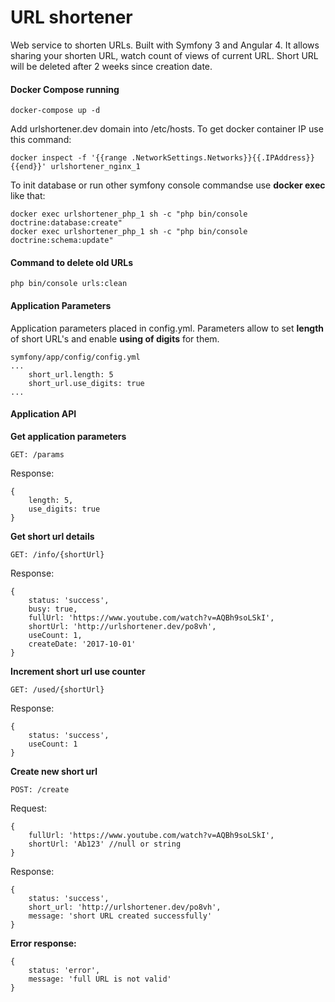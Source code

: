 # URL shortener

Web service to shorten URLs. Built with Symfony 3 and Angular 4. It allows sharing your shorten URL, watch count of views of current URL. Short URL will be deleted after 2 weeks since creation date.

#### Docker Compose running
```
docker-compose up -d
```

Add urlshortener.dev domain into /etc/hosts. To get docker container IP use this command:

```
docker inspect -f '{{range .NetworkSettings.Networks}}{{.IPAddress}}{{end}}' urlshortener_nginx_1
```

To init database or run other symfony console commandse use **docker exec** like that:
```
docker exec urlshortener_php_1 sh -c "php bin/console doctrine:database:create"
docker exec urlshortener_php_1 sh -c "php bin/console doctrine:schema:update"
```

#### Command to delete old URLs

```
php bin/console urls:clean
```

#### Application Parameters

Application parameters placed in config.yml. Parameters allow to set **length** of short URL's and enable **using of digits** for them.
```
symfony/app/config/config.yml
...
    short_url.length: 5
    short_url.use_digits: true
...
```

#### Application API

**Get application parameters**
```
GET: /params
```
Response:
```
{
    length: 5,
    use_digits: true
}
```

**Get short url details**
```
GET: /info/{shortUrl}
```
Response:
```
{
    status: 'success',
    busy: true,
    fullUrl: 'https://www.youtube.com/watch?v=AQBh9soLSkI',
    shortUrl: 'http://urlshortener.dev/po8vh',
    useCount: 1,
    createDate: '2017-10-01'
}
```

**Increment short url use counter**
```
GET: /used/{shortUrl}
```
Response:
```
{
    status: 'success',
    useCount: 1
}
```

**Create new short url**
```
POST: /create
```
Request:
```
{
    fullUrl: 'https://www.youtube.com/watch?v=AQBh9soLSkI',
    shortUrl: 'Ab123' //null or string
}
```
Response:
```
{
    status: 'success',
    short_url: 'http://urlshortener.dev/po8vh',
    message: 'short URL created successfully'
}
```

**Error response:**
```
{
    status: 'error',
    message: 'full URL is not valid'
}
```
